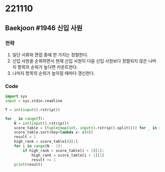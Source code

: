 # 221110

## Baekjoon #1946 신입 사원

### 전략
1. 일단 서류와 면접 중에 한 가지는 정렬한다.
2. 신입 사원을 순회하면서 현재 신입 사원이 다음 신입 사원보다 정렬되지 않은 나머지 항목의 순위가 높다면 카운트한다.
3. 나머지 항목의 순위가 높아질 때마다 갱신한다.

### Code
```python
import sys
input = sys.stdin.readline

T = int(input().rstrip())

for _ in range(T):
    N = int(input().rstrip())
    score_table = [tuple(map(int, input().rstrip().split())) for _ in range(N)]
    score_table.sort(key=lambda x: x[0])
    result = 1
    high_rank = score_table[0][1]
    for i in range(N - 1):
        if high_rank > score_table[i + 1][1]:
            high_rank = score_table[i + 1][1]
            result += 1
    print(result)
```